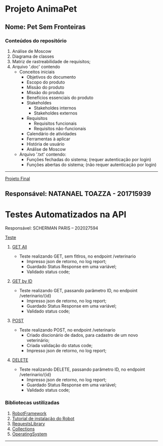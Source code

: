 # Projeto AnimaPet

## Nome: Pet Sem Fronteiras

### Conteúdos do repositório

1. Análise de Moscow
2. Diagrama de classes
3. Matriz de rastreabilidade de requisitos;
4. Arquivo '.doc' contendo
	- Conceitos iniciais
		- Objetivos do documento
		- Escopo do produto
		- Missão do produto
		- Missão do produto
		- Benefícios essenciais do produto
		- Stakeholdes
			- Stakeholdes internos
			- Stakeholdes externos
		- Requisitos
			- Requisitos funcionais
			- Requisitos não-funcionais
		- Calendário de atividades
		- Ferramentas à aplicar
		- História de usuário
		- Análise de Moscow
	- Arquivo '.txt' contendo:
		- Funções fechadas do sistema; (requer autenticação por login)
		- Funções abertas do sistema; (não requer autenticação por login)

---

[Projeto Final](https://github.com/ScParis/AnimaPet/tree/main/ProjetoFinal)

Responsável: NATANAEL TOAZZA - 201715939
---

# Testes Automatizados na API

Responsável: SCHERMAN PARIS – 202027594

[Teste](https://github.com/ScParis/AnimaPet/tree/main/ProjetoFinal/Test)

1. [GET All](https://github.com/ScParis/AnimaPet/blob/main/ProjetoFinal/Test/api/tests/veterinario/get_all.robot)
	- Teste realizando GET, sem fitlros, no endpoint /veterinario
		- Impresso json de retorno, no log report;
		- Guardado Status Response em uma variável;
		- Validado status code;

2. [GET by ID](https://github.com/ScParis/AnimaPet/blob/main/ProjetoFinal/Test/api/tests/veterinario/get_by_id.robot)
	- Teste realizando GET, passando parâmetro ID, no endpoint /veterinario/{id}
		- Impresso json de retorno, no log report;
		- Guardado Status Response em uma variável;
		- Validado status code;

3. [POST](https://github.com/ScParis/AnimaPet/blob/main/ProjetoFinal/Test/api/tests/veterinario/post.robot)
	- Teste realizando POST, no endpoint /veterinario
		- Criado discionário de dados, para cadastro de um novo veterinário;
		- Criada validação do status code;
		- Impresso json de retorno, no log report;

4. [DELETE](https://github.com/ScParis/AnimaPet/blob/main/ProjetoFinal/Test/api/tests/veterinario/delet.robot)
	- Teste realizando DELETE, passando parâmetro ID, no endpoint /veterinario/{id}
		- Impresso json de retorno, no log report;
		- Guardado Status Response em uma variável;
		- Validado status code;

### Bibliotecas ustilizadas


1. [RobotFramework](https://github.com/robotframework/robotframework)
2. [Tutorial de instalação do Robot](https://github.com/robotframework/robotframework/blob/master/INSTALL.rst) 
3. [RequestsLibrary](https://github.com/MarketSquare/robotframework-requests#readme)
4. [Collections](https://robotframework.org/robotframework/latest/libraries/Collections.html)
5. [OperatingSystem](https://robotframework.org/robotframework/latest/libraries/OperatingSystem.html)

---
